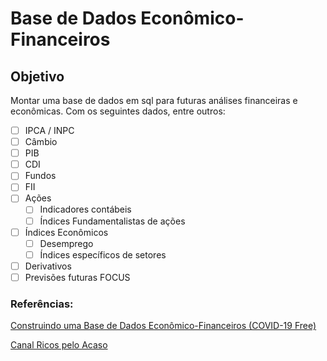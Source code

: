 # Base de Dados Econômico-Financeiros

## Objetivo

Montar uma base de dados em sql para futuras análises financeiras e econômicas. Com os seguintes dados, entre outros:

- [ ] IPCA / INPC
- [ ] Câmbio
- [ ] PIB
- [ ] CDI
- [ ] Fundos
- [ ] FII
- [ ] Ações
  - [ ] Indicadores contábeis
  - [ ] Índices Fundamentalistas de ações
- [ ] Índices Econômicos
  - [ ] Desemprego
  - [ ] Índices específicos de setores
- [ ] Derivativos
- [ ] Previsões futuras FOCUS

### Referências:

[Construindo uma Base de Dados Econômico-Financeiros (COVID-19 Free)](https://financial-risk-academy.teachable.com/)

[Canal Ricos pelo Acaso](https://www.youtube.com/channel/UCzCrdOO2GLYVnNhZUvG03lg/featured)